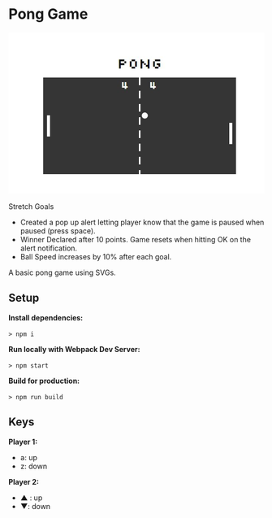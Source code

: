 ﻿# Pong Game
 
 ![](images/PongImg.JPG)

Stretch Goals
 - Created a pop up alert letting player know that the game is paused when paused (press space).
 - Winner Declared after 10 points.  Game resets when hitting OK on the alert notification.
 - Ball Speed increases by 10% after each goal.  


A basic pong game using SVGs.

## Setup

**Install dependencies:**

`> npm i`

**Run locally with Webpack Dev Server:**

`> npm start`

**Build for production:**

`> npm run build`

## Keys

**Player 1:**
* a: up
* z: down

**Player 2:**
* ▲ : up
* ▼: down

